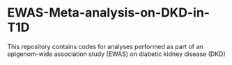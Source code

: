 # EWAS-Meta-analysis-on-DKD-in-T1D
This repository contains codes for analyses performed as part of an epigenom-wide association study (EWAS) on diabetic kidney disease (DKD)
